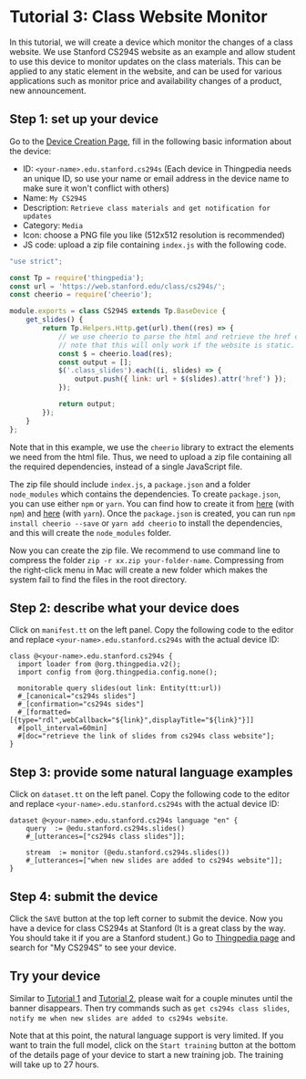 # Tutorial 3: Class Website Monitor

In this tutorial, we will create a device which monitor the changes of a class website. 
We use Stanford CS294S website as an example and allow student to use this device to monitor updates 
on the class materials. 
This can be applied to any static element in the website, and can be used for various applications 
such as monitor price and availability changes of a product, new announcement. 

## Step 1: set up your device
Go to the [Device Creation Page](/thingpedia/upload/create), fill in the following basic information 
about the device:

- ID: `<your-name>.edu.stanford.cs294s` (Each device in Thingpedia needs an unique ID, so use your name or email address 
in the device name to make sure it won't conflict with others)
- Name: `My CS294S`
- Description: `Retrieve class materials and get notification for updates`
- Category: `Media`
- Icon: choose a PNG file you like (512x512 resolution is recommended)
- JS code: upload a zip file containing `index.js` with the following code.

```javascript
"use strict";

const Tp = require('thingpedia');
const url = 'https://web.stanford.edu/class/cs294s/';
const cheerio = require('cheerio');

module.exports = class CS294S extends Tp.BaseDevice {
    get_slides() {
        return Tp.Helpers.Http.get(url).then((res) => {
            // we use cheerio to parse the html and retrieve the href of the element with class "class_slides"
            // note that this will only work if the website is static.
            const $ = cheerio.load(res);
            const output = [];
            $('.class_slides').each((i, slides) => {
                output.push({ link: url + $(slides).attr('href') });
            });

            return output;
        });
    }
};
```

Note that in this example, we use the `cheerio` library to extract the elements we need from the html file. 
Thus, we need to upload a zip file containing all the required dependencies, instead of a single JavaScript file. 

The zip file should include `index.js`, a `package.json` and a folder `node_modules` which contains the dependencies. 
To create `package.json`, you can use either `npm` or `yarn`. 
You can find how to create it from 
[here](https://docs.npmjs.com/creating-a-package-json-file) (with `npm`) 
and [here](https://yarnpkg.com/lang/en/docs/creating-a-package/) (with `yarn`).
Once the `package.json` is created, you can run `npm install cheerio --save` or `yarn add cheerio` to 
install the dependencies, and this will create the `node_modules` folder. 

Now you can create the zip file.
We recommend to use command line to compress the folder
`zip -r xx.zip your-folder-name`. 
Compressing from the right-click menu in Mac will create a new folder which 
makes the system fail to find the files in the root directory.

## Step 2: describe what your device does
Click on `manifest.tt` on the left panel. 
Copy the following code to the editor and replace `<your-name>.edu.stanford.cs294s` with the 
actual device ID:
```tt
class @<your-name>.edu.stanford.cs294s {
  import loader from @org.thingpedia.v2();
  import config from @org.thingpedia.config.none();

  monitorable query slides(out link: Entity(tt:url))
  #_[canonical="cs294s slides"]
  #_[confirmation="cs294s sides"]
  #_[formatted=[{type="rdl",webCallback="${link}",displayTitle="${link}"}]]
  #[poll_interval=60min]
  #[doc="retrieve the link of slides from cs294s class website"];
}

```

## Step 3: provide some natural language examples
Click on `dataset.tt` on the left panel. 
Copy the following code to the editor and replace `<your-name>.edu.stanford.cs294s` with the 
actual device ID:
```tt
dataset @<your-name>.edu.stanford.cs294s language "en" {
    query  := @edu.stanford.cs294s.slides()
    #_[utterances=["cs294s class slides"]];

    stream  := monitor (@edu.stanford.cs294s.slides())
    #_[utterances=["when new slides are added to cs294s website"]];
}
```

## Step 4: submit the device
Click the `SAVE` button at the top left corner to submit the device. 
Now you have a device for class CS294s at Stanford (It is a great class by the way. You should take it 
if you are a Stanford student.) 
Go to [Thingpedia page](/thingpedia) and search for "My CS294S" to see your device.

## Try your device
Similar to [Tutorial 1](/doc/thingpedia-tutorial-nyt.md) and [Tutorial 2](/doc/thingpedia-tutorial-cat.md),
please wait for a couple minutes until the banner disappears.
Then try commands such as `get cs294s class slides`, `notify me when new slides are added to cs294s website`. 

Note that at this point, the natural language support is very limited. 
If you want to train the full model, click on the `Start training` button at the bottom 
of the details page of your device to start a new training job. The training will take up to 27 hours.   
